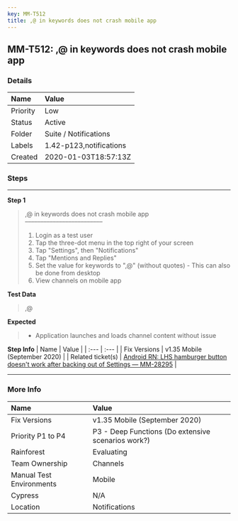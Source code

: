 ```yaml
---
key: MM-T512
title: ,@ in keywords does not crash mobile app
---
```


## MM-T512: ,@ in keywords does not crash mobile app

### Details

| Name     | Value                   |
| :------- | :---------------------- |
| Priority | Low                     |
| Status   | Active                  |
| Folder   | Suite / Notifications   |
| Labels   | 1.42-p123,notifications |
| Created  | 2020-01-03T18:57:13Z    |

### Steps

<hr/>

**Step 1**

> <article>,@ in keywords does not crash mobile app<br>–––––––––––––––––––––––––<ol><li>Login as a test user</li><li>Tap the three-dot menu in the top right of your screen</li><li>Tap "Settings", then "Notifications"</li><li>Tap "Mentions and Replies"</li><li>Set the value for keywords to ",@" (without quotes) - This can also be done from desktop</li><li>View channels on mobile app</li></ol></article>

**Test Data**

> <article>,@</article>

**Expected**

> <article><ul><li>Application launches and loads channel content without issue</li></ul></article>

**Step Info**
| Name | Value |
| :--- | :--- |
| Fix Versions | v1.35 Mobile (September 2020) |
| Related ticket(s) | <a href="https://mattermost.atlassian.net/browse/MM-28295">Android RN: LHS hamburger button doesn't work after backing out of Settings — MM-28295</a> |

<hr/>

### More Info

| Name                     | Value                                              |
| :----------------------- | :------------------------------------------------- |
| Fix Versions             | v1.35 Mobile (September 2020)                      |
| Priority P1 to P4        | P3 - Deep Functions (Do extensive scenarios work?) |
| Rainforest               | Evaluating                                         |
| Team Ownership           | Channels                                           |
| Manual Test Environments | Mobile                                             |
| Cypress                  | N/A                                                |
| Location                 | Notifications                                      |
